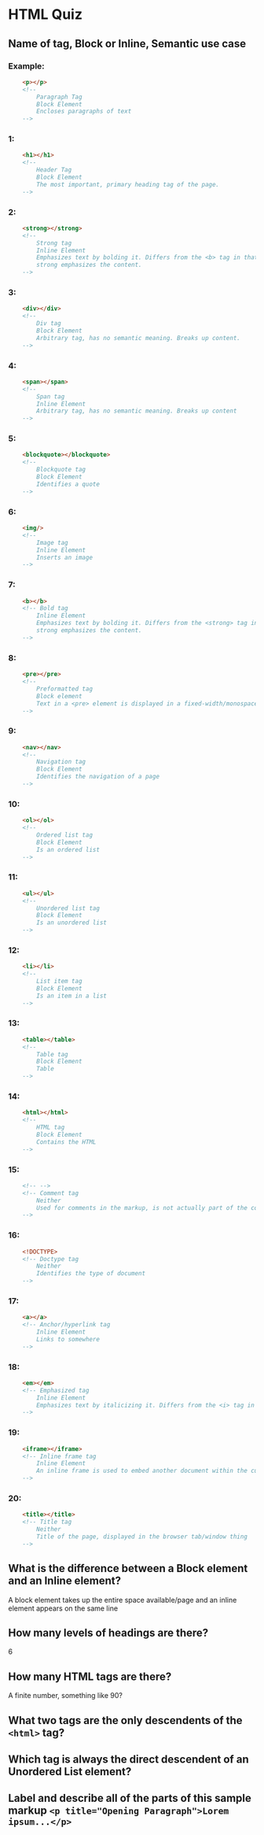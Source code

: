 # HTML Quiz

## Name of tag, Block or Inline, Semantic use case

### Example: 
```HTML
    <p></p> 
    <!-- 
        Paragraph Tag
        Block Element 
        Encloses paragraphs of text
    -->
```

### 1: 
```HTML
    <h1></h1>
    <!--
        Header Tag
        Block Element
        The most important, primary heading tag of the page.
    -->
```

### 2: 
```HTML
    <strong></strong>
    <!--
        Strong tag
        Inline Element
        Emphasizes text by bolding it. Differs from the <b> tag in that the latter visually stylizes it with a bold, whereas
        strong emphasizes the content.
    -->
```

### 3: 
```HTML
    <div></div>
    <!--
        Div tag
        Block Element
        Arbitrary tag, has no semantic meaning. Breaks up content.
    -->
```

### 4: 
```HTML
    <span></span>
    <!--
        Span tag
        Inline Element
        Arbitrary tag, has no semantic meaning. Breaks up content
    -->
```

### 5: 
```HTML
    <blockquote></blockquote>
    <!--
        Blockquote tag
        Block Element
        Identifies a quote
    -->
```

### 6: 
```HTML
    <img/>
    <!--
        Image tag
        Inline Element
        Inserts an image
    -->
```

### 7: 
```HTML
    <b></b>
    <!-- Bold tag
        Inline Element
        Emphasizes text by bolding it. Differs from the <strong> tag in that the <b> visually stylizes it with a bold, whereas
        strong emphasizes the content.
    -->
```

### 8: 
```HTML
    <pre></pre>
    <!--
        Preformatted tag
        Block element
        Text in a <pre> element is displayed in a fixed-width/monospaced font (usually Courier), and it preserves both spaces and line breaks.
    -->
```

### 9: 
```HTML
    <nav></nav>
    <!--
        Navigation tag
        Block Element
        Identifies the navigation of a page
    -->
```

### 10: 
```HTML
    <ol></ol>
    <!--
        Ordered list tag
        Block Element
        Is an ordered list
    -->
```

### 11: 
```HTML
    <ul></ul>
    <!--
        Unordered list tag
        Block Element
        Is an unordered list
    -->
```

### 12: 
```HTML
    <li></li>
    <!--
        List item tag
        Block Element
        Is an item in a list
    -->
```

### 13: 
```HTML
    <table></table>
    <!--
        Table tag
        Block Element
        Table
    -->
```

### 14: 
```HTML
    <html></html>
    <!--
        HTML tag
        Block Element
        Contains the HTML
    -->
```

### 15: 
```HTML
    <!-- -->
    <!-- Comment tag
        Neither
        Used for comments in the markup, is not actually part of the code and it is not visible on the page
    -->
```

### 16: 
```HTML
    <!DOCTYPE> 
    <!-- Doctype tag
        Neither
        Identifies the type of document
    -->
```

### 17: 
```HTML
    <a></a>
    <!-- Anchor/hyperlink tag
        Inline Element
        Links to somewhere
    -->
```

### 18: 
```HTML
    <em></em>
    <!-- Emphasized tag
        Inline Element
        Emphasizes text by italicizing it. Differs from the <i> tag in that the latter is a stylistic choice, whereas <em> emphasizes the content.
    -->
```

### 19: 
```HTML
    <iframe></iframe>
    <!-- Inline frame tag
        Inline Element
        An inline frame is used to embed another document within the current HTML document.
    -->
```

### 20: 
```HTML
    <title></title>
    <!-- Title tag
        Neither
        Title of the page, displayed in the browser tab/window thing
    -->
```

## What is the difference between a Block element and an Inline element?
A block element takes up the entire space available/page and an inline element appears on the same line
## How many levels of headings are there?
6
## How many HTML tags are there?
A finite number, something like 90?
## What two tags are the only descendents of the `<html>` tag?
<!-- <head> and <body -->
## Which tag is always the direct descendent of an Unordered List element?
<!-- <li> -->
## Label and describe all of the parts of this sample markup `<p title="Opening Paragraph">Lorem ipsum...</p>`
<!-- <p></p> is an element
    <p> is the opening tag
    title="Opening Paragraph" is an attribute
    Lorem ipsum is the content
    </p> is the closing tag
-->
